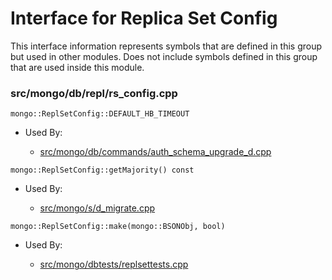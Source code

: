 
# Interface for Replica Set Config
This interface information represents symbols that are defined in this group but used in other modules.  Does not include symbols defined in this group that are used inside this module.

### src/mongo/db/repl/rs\_config.cpp

<div></div>

    mongo::ReplSetConfig::DEFAULT_HB_TIMEOUT

- Used By:

    - [src/mongo/db/commands/auth\_schema\_upgrade\_d.cpp](../../../../security/authorization)

<div></div>

    mongo::ReplSetConfig::getMajority() const

- Used By:

    - [src/mongo/s/d\_migrate.cpp](../../../../sharding/mongod\_commands)

<div></div>

    mongo::ReplSetConfig::make(mongo::BSONObj, bool)

- Used By:

    - [src/mongo/dbtests/replsettests.cpp](../../../../tests/unit\_tests)
